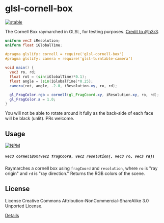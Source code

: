 # glsl-cornell-box

[![stable](http://badges.github.io/stability-badges/dist/stable.svg)](http://github.com/badges/stability-badges)

The Cornell Box raymarched in GLSL, for testing purposes. [Credit to @h3r3](https://www.shadertoy.com/view/4ssGzS). 

```glsl
uniform vec2 iResolution;
uniform float iGlobalTime;

#pragma glslify: cornell = require('glsl-cornell-box')
#pragma glslify: camera = require('glsl-turntable-camera')
 
void main() {
  vec3 ro, rd;
  float rot = (sin(iGlobalTime)*0.1);
  float angle = (sin(iGlobalTime)*0.25);
  camera(rot, angle, -2.0, iResolution.xy, ro, rd);

  gl_FragColor.rgb = cornell(gl_FragCoord.xy, iResolution.xy, ro, rd);
  gl_FragColor.a = 1.0; 
}
```

You will not be able to rotate around it fully as the back-side of each face will be black (unlit). PRs welcome.

## Usage

[![NPM](https://nodei.co/npm/glsl-cornell-box.png)](https://www.npmjs.com/package/glsl-cornell-box)

##### `vec3 cornellBox(vec2 fragCoord, vec2 resolution[, vec3 ro, vec3 rd])`

Raymarches a cornell box using `fragCoord` and `resolution`, where `ro` is "ray origin" and `rd` is "ray direction." Returns the RGB colors of the scene.

## License

License Creative Commons Attribution-NonCommercial-ShareAlike 3.0 Unported License.

[Details](https://creativecommons.org/licenses/by-nc-sa/3.0/)